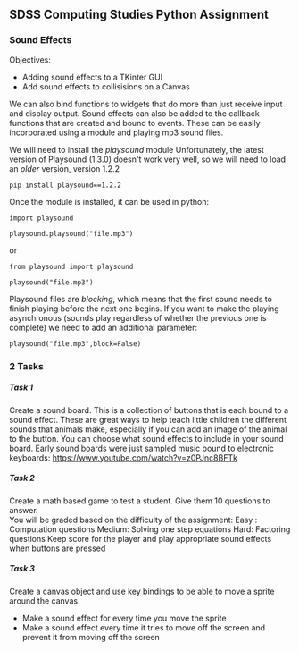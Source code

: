 ## SDSS Computing Studies Python Assignment
### Sound Effects

Objectives:
* Adding sound effects to a TKinter GUI
* Add sound effects to collisisions on a Canvas

We can also bind functions to widgets that do more than just receive input and display output.  Sound effects can also be added to the callback functions that are created and bound to events.  These can be easily incorporated using a module and playing mp3 sound files.

We will need to install the *playsound* module
Unfortunately, the latest version of Playsound (1.3.0) doesn't work very well, so we will need to load an *older* version, version 1.2.2
```
pip install playsound==1.2.2
```

Once the module is installed, it can be used in python:
```
import playsound

playsound.playsound("file.mp3")
```
or
```
from playsound import playsound

playsound("file.mp3")
```

Playsound files are *blocking*, which means that the first sound needs to finish playing before the next one begins.  If you want to make the playing asynchronous (sounds play regardless of whether the previous one is complete) we need to add an additional parameter:

```
playsound("file.mp3",block=False)
```


### 2 Tasks

##### Task 1
Create a sound board.
This is a collection of buttons that is each bound to a sound effect.  These are great ways to help teach little children the different sounds that animals make, especially if you can add an image of the animal to the button.
You can choose what sound effects to include in your sound board.  Early sound boards were just sampled music bound to electronic keyboards: https://www.youtube.com/watch?v=z0PJnc8BFTk

##### Task 2
Create a math based game to test a student.
Give them 10 questions to answer.  
You will be graded based on the difficulty of the assignment:
Easy : Computation questions
Medium: Solving one step equations
Hard: Factoring questions
Keep score for the player and play appropriate sound effects when buttons are pressed

##### Task 3
Create a canvas object and use key bindings to be able to move a sprite around the canvas.
* Make a sound effect for every time you move the sprite
* Make a sound effect every time it tries to move off the screen and prevent it from moving off the screen

